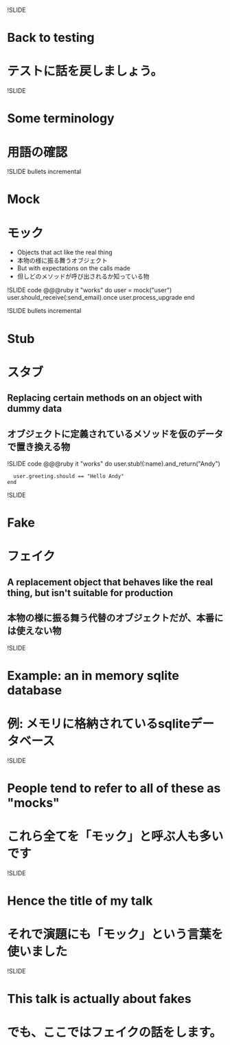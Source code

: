 !SLIDE
# Back to testing
# テストに話を戻しましょう。

!SLIDE
# Some terminology
# 用語の確認

!SLIDE bullets incremental
# Mock
# モック
* Objects that act like the real thing
* 本物の様に振る舞うオブジェクト
* But with <span class="callout">expectations</span> on the calls made
* 但しどのメソッドが呼び出されるか知っている物

!SLIDE code
    @@@ruby
    it "works" do
      user = mock("user")
      user.should_receive(:send_email).once
      user.process_upgrade
    end

!SLIDE bullets incremental
# Stub
# スタブ
## Replacing certain methods on an object with dummy data
## オブジェクトに定義されているメソッドを仮のデータで置き換える物

!SLIDE code
    @@@ruby
    it "works" do
      user.stub!(:name).and_return("Andy")

      user.greeting.should == "Hello Andy"
    end

!SLIDE
# Fake
# フェイク
## A replacement object that behaves like the real thing, but isn't suitable for production
## 本物の様に振る舞う代替のオブジェクトだが、本番には使えない物

!SLIDE
# Example: an in memory sqlite database
# 例: メモリに格納されているsqliteデータベース

!SLIDE
# People tend to refer to all of these as <span class="callout">"mocks"</span>
# これら全てを「モック」と呼ぶ人も多いです

!SLIDE
# Hence the title of my talk
# それで演題にも「モック」という言葉を使いました

!SLIDE
# This talk is actually about <span class="callout">fakes</span>
# でも、ここではフェイクの話をします。

